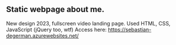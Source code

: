 Static webpage about me.
--------------------------------------------
New design 2023, fullscreen video landing page.
Used HTML, CSS, JavaScript (jQuery too, wtf)
Access here: https://sebastian-degerman.azurewebsites.net/
